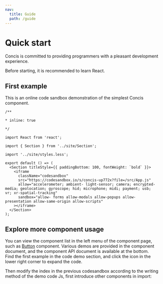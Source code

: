 ```yaml
---
nav:
  title: Guide
  path: /guide
---
```


# Quick start

Concis is committed to providing programmers with a pleasant development experience.

<Alert>Before starting, it is recommended to learn React.

## First example

This is an online code sandbox demonstration of the simplest Concis component.

```tsx
/**

* inline: true

*/

import React from 'react';

import { Section } from '../site/Section';

import '../site/styles.less';

export default () => (
  <Section titleStyle={{ paddingBottom: 100, fontWeight: `bold` }}>
    <iframe
      className="codesandbox"
      src="https://codesandbox.io/s/concis-up772x?file=/src/App.js"
      allow="accelerometer; ambient- light-sensor; camera; encrypted-media; geolocation; gyroscope; hid; microphone; midi; payment; usb; vr; xr-spatial-tracking"
      sandbox="allow- forms allow-modals allow-popups allow-presentation allow-same-origin allow-scripts"
    ></iframe>
  </Section>
);
```

## Explore more component usage

You can view the component list in the left menu of the component page, such as <a href="http://concis.org.cn/#/common/button">Button</a> component. Various demos are provided in the component document, and the component API document is available at the bottom. Find the first example in the code demo section, and click the icon in the lower right corner to expand the code.

Then modify the index in the previous codesandbox according to the writing method of the demo code Js, first introduce other components in import:

